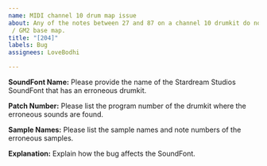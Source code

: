 ```yaml
---
name: MIDI channel 10 drum map issue
about: Any of the notes between 27 and 87 on a channel 10 drumkit do not use the GS
 / GM2 base map.
title: "[204]"
labels: Bug
assignees: LoveBodhi

---
```


**SoundFont Name:**
Please provide the name of the Stardream Studios SoundFont that has an erroneous drumkit.

**Patch Number:**
Please list the program number of the drumkit where the erroneous sounds are found.

**Sample Names:**
Please list the sample names and note numbers of the erroneous samples.

**Explanation:**
Explain how the bug affects the SoundFont.
